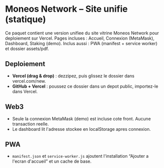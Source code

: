# Moneos Network – Site unifie (statique)
Ce paquet contient une version unifiee du site vitrine Moneos Network pour deploiement sur Vercel.
Pages incluses : Accueil, Connexion (MetaMask), Dashboard, Staking (demo).
Inclus aussi : PWA (manifest + service worker) et dossier assets/pdf.

## Deploiement
- **Vercel (drag & drop)** : dezzipez, puis glissez le dossier dans vercel.com/new.
- **GitHub + Vercel** : poussez ce dossier dans un depot public, importez-le dans Vercel.

## Web3
- Seule la connexion MetaMask (demo) est incluse cote front. Aucune transaction reelle.
- Le dashboard lit l'adresse stockee en localStorage apres connexion.

## PWA
- `manifest.json` et `service-worker.js` ajoutent l'installation “Ajouter a l'ecran d'accueil” et un cache de base.
